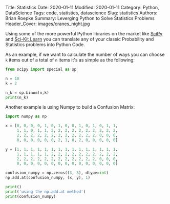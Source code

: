 Title: Statistics
Date: 2020-01-11
Modified: 2020-01-11
Category: Python, DataScience
Tags: code, statistics, datascience
Slug: statistics
Authors: Brian Roepke
Summary: Leverging Python to Solve Statistics Problems
Header_Cover: images/cranes_night.jpg


Using some of the more powerful Python libraries on the
market like [SciPy](https://docs.scipy.org/doc/scipy/reference/index.html)
and [Sci-Kit Learn](https://scikit-learn.org/stable/)
you can translate any of your classic Probability and Statistics problems into Python Code.  

As an example, if we want to calculate the number of ways you can
choose `k` items out of a total of `n` items it's as simple as the following:


```python
from scipy import special as sp

n = 10
k = 2

n_k = sp.binom(n,k)
print(n_k)

```
Another example is using Numpy to build a Confusion Matrix:  

```python
import numpy as np

x = [0, 0, 0, 0, 1, 0, 1, 0, 0, 1, 0, 1, 0, 1, 1,
     1, 1, 0, 1, 1, 2, 2, 2, 2, 2, 2, 2, 2, 2, 2,
     2, 2, 2, 2, 2, 2, 2, 2, 2, 2, 2, 2, 0, 0, 0,
     0, 0, 0, 0, 0, 0, 2, 1, 0, 2, 0, 0, 0, 0, 0]

y = [1, 1, 1, 1, 1, 1, 1, 1, 1, 1, 1, 1, 1, 1, 1,
     1, 1, 1, 1, 1, 2, 2, 2, 2, 2, 2, 2, 2, 2, 2,
     2, 2, 2, 2, 2, 2, 2, 2, 2, 2, 2, 2, 0, 0, 0,
     0, 0, 0, 0, 0, 0, 0, 0, 0, 0, 0, 0, 0, 0, 0]

confusion_numpy = np.zeros((3, 3), dtype=int)
np.add.at(confusion_numpy, (x, y), 1)

print()
print('using the np.add.at method')
print(confusion_numpy)
```
